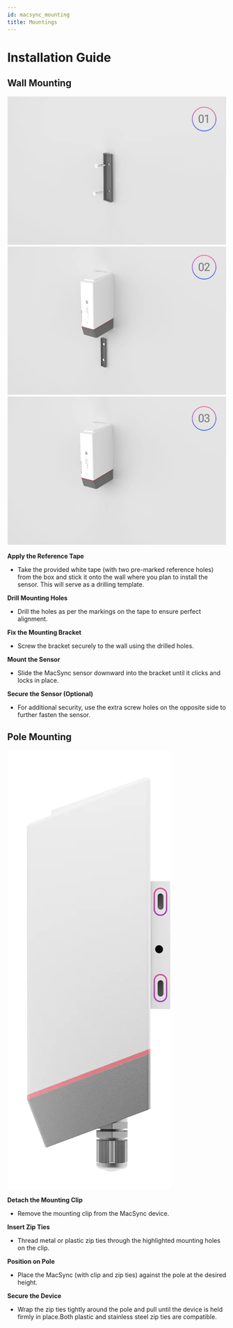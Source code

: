 ```yaml
---
id: macsync_mounting
title: Mountings
---
```

# Installation Guide

## Wall Mounting
![title image](./assets/wallone.webp)
![title image](./assets/walltwo.webp)
![title image](./assets/wallthree.webp)

**Apply the Reference Tape**
- Take the provided white tape (with two pre-marked reference holes) from the box and stick it onto the wall where you plan to install the sensor. This will serve as a drilling template.

**Drill Mounting Holes**
- Drill the holes as per the markings on the tape to ensure perfect alignment.

**Fix the Mounting Bracket**
- Screw the bracket securely to the wall using the drilled holes.

**Mount the Sensor**
- Slide the MacSync sensor downward into the bracket until it clicks and locks in place.

**Secure the Sensor (Optional)**
- For additional security, use the extra screw holes on the opposite side to further fasten the sensor.

<div class="faint-line"></div>

## Pole Mounting
![title image](./assets/pole_mounting.webp)

**Detach the Mounting Clip**
- Remove the mounting clip from the MacSync device.

**Insert Zip Ties**
- Thread metal or plastic zip ties through the highlighted mounting holes on the clip.

**Position on Pole**
- Place the MacSync (with clip and zip ties) against the pole at the desired height.

**Secure the Device**
- Wrap the zip ties tightly around the pole and pull until the device is held firmly in place.Both plastic and stainless steel  zip ties are compatible.

